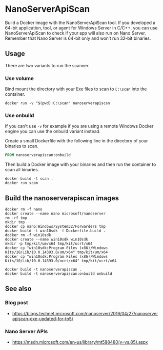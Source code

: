 # NanoServerApiScan

Build a Docker image with the NanoServerApiScan tool. If you developed a 64-bit application, tool, or agent for Windows Server in C/C++, you can use NanoServerApiScan to check if your app will also run on Nano Server. Remember that Nano Server is 64-bit only and won’t run 32-bit binaries.

## Usage

There are two variants to run the scanner.

### Use volume

Bind mount the directory with your Exe files to scan to `C:\scan` into the container.

```
docker run -v "$(pwd):C:\scan" nanoserverapiscan
```

### Use onbuild

If you can't use `-v` for example if you are using a remote Windows Docker engine
you can use the onbuild variant instead.

Create a small Dockerfile with the following line in the directory of your
binaries to scan.

```Dockerfile
FROM nanoserverapiscan:onbuild
```

Then build a Docker image with your binaries and then run the container to
scan all binaries.

```
docker build -t scan .
docker run scan
```

## Build the nanoserverapiscan images

```
docker rm -f nano
docker create --name nano microsoft/nanoserver
rm -rf tmp
mkdir tmp
docker cp nano:Windows/System32/Forwarders tmp
docker build -t win10sdk -f Dockerfile.build .
docker rm -f win10sdk
docker create --name win10sdk win10sdk
mkdir -p tmp/kit/um/x64 tmp/kit/ucrt/x64
docker cp "win10sdk:Program Files (x86)/Windows Kits/10/Lib/10.0.14393.0/um/x64" tmp/kit/um/x64
docker cp "win10sdk:Program Files (x86)/Windows Kits/10/Lib/10.0.14393.0/ucrt/x64" tmp/kit/ucrt/x64

docker build -t nanoserverapiscan .
docker build -t nanoserverapiscan:onbuild onbuild
```

## See also

### Blog post

* https://blogs.technet.microsoft.com/nanoserver/2016/04/27/nanoserverapiscan-exe-updated-for-tp5/

### Nano Server APIs

* https://msdn.microsoft.com/en-us/library/mt588480(v=vs.85).aspx
